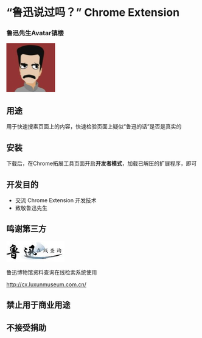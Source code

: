 # “鲁迅说过吗？” Chrome Extension
### 鲁迅先生Avatar镇楼
![lx](./images/lx-128.png)
## 用途
用于快速搜素页面上的内容，快速检验页面上疑似“鲁迅的话”是否是真实的
## 安装
下载后，在Chrome拓展工具页面开启**开发者模式**，加载已解压的扩展程序，即可
## 开发目的
* 交流 Chrome Extension 开发技术
* 致敬鲁迅先生
## 鸣谢第三方
![luxun](./images/luxun.jpg)

鲁迅博物馆资料查询在线检索系统使用

http://cx.luxunmuseum.com.cn/
## 禁止用于商业用途

## 不接受捐助
